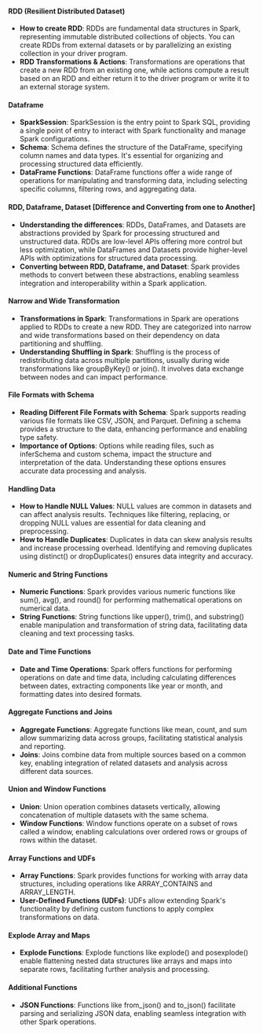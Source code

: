 
#### RDD (Resilient Distributed Dataset)
- **How to create RDD**: RDDs are fundamental data structures in Spark, representing immutable distributed collections of objects. You can create RDDs from external datasets or by parallelizing an existing collection in your driver program.
- **RDD Transformations & Actions**: Transformations are operations that create a new RDD from an existing one, while actions compute a result based on an RDD and either return it to the driver program or write it to an external storage system.

#### Dataframe
- **SparkSession**: SparkSession is the entry point to Spark SQL, providing a single point of entry to interact with Spark functionality and manage Spark configurations.
- **Schema**: Schema defines the structure of the DataFrame, specifying column names and data types. It's essential for organizing and processing structured data efficiently.
- **DataFrame Functions**: DataFrame functions offer a wide range of operations for manipulating and transforming data, including selecting specific columns, filtering rows, and aggregating data.

#### RDD, Dataframe, Dataset [Difference and Converting from one to Another]
- **Understanding the differences**: RDDs, DataFrames, and Datasets are abstractions provided by Spark for processing structured and unstructured data. RDDs are low-level APIs offering more control but less optimization, while DataFrames and Datasets provide higher-level APIs with optimizations for structured data processing.
- **Converting between RDD, Dataframe, and Dataset**: Spark provides methods to convert between these abstractions, enabling seamless integration and interoperability within a Spark application.

#### Narrow and Wide Transformation
- **Transformations in Spark**: Transformations in Spark are operations applied to RDDs to create a new RDD. They are categorized into narrow and wide transformations based on their dependency on data partitioning and shuffling.
- **Understanding Shuffling in Spark**: Shuffling is the process of redistributing data across multiple partitions, usually during wide transformations like groupByKey() or join(). It involves data exchange between nodes and can impact performance.

#### File Formats with Schema
- **Reading Different File Formats with Schema**: Spark supports reading various file formats like CSV, JSON, and Parquet. Defining a schema provides a structure to the data, enhancing performance and enabling type safety.
- **Importance of Options**: Options while reading files, such as inferSchema and custom schema, impact the structure and interpretation of the data. Understanding these options ensures accurate data processing and analysis.

#### Handling Data
- **How to Handle NULL Values**: NULL values are common in datasets and can affect analysis results. Techniques like filtering, replacing, or dropping NULL values are essential for data cleaning and preprocessing.
- **How to Handle Duplicates**: Duplicates in data can skew analysis results and increase processing overhead. Identifying and removing duplicates using distinct() or dropDuplicates() ensures data integrity and accuracy.

#### Numeric and String Functions
- **Numeric Functions**: Spark provides various numeric functions like sum(), avg(), and round() for performing mathematical operations on numerical data.
- **String Functions**: String functions like upper(), trim(), and substring() enable manipulation and transformation of string data, facilitating data cleaning and text processing tasks.

#### Date and Time Functions
- **Date and Time Operations**: Spark offers functions for performing operations on date and time data, including calculating differences between dates, extracting components like year or month, and formatting dates into desired formats.

#### Aggregate Functions and Joins
- **Aggregate Functions**: Aggregate functions like mean, count, and sum allow summarizing data across groups, facilitating statistical analysis and reporting.
- **Joins**: Joins combine data from multiple sources based on a common key, enabling integration of related datasets and analysis across different data sources.

#### Union and Window Functions
- **Union**: Union operation combines datasets vertically, allowing concatenation of multiple datasets with the same schema.
- **Window Functions**: Window functions operate on a subset of rows called a window, enabling calculations over ordered rows or groups of rows within the dataset.

#### Array Functions and UDFs
- **Array Functions**: Spark provides functions for working with array data structures, including operations like ARRAY_CONTAINS and ARRAY_LENGTH.
- **User-Defined Functions (UDFs)**: UDFs allow extending Spark's functionality by defining custom functions to apply complex transformations on data.

#### Explode Array and Maps
- **Explode Functions**: Explode functions like explode() and posexplode() enable flattening nested data structures like arrays and maps into separate rows, facilitating further analysis and processing.

#### Additional Functions
- **JSON Functions**: Functions like from_json() and to_json() facilitate parsing and serializing JSON data, enabling seamless integration with other Spark operations.